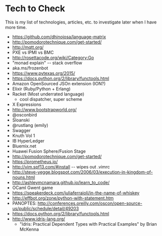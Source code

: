 # Tech to Check

This is my list of technologies, articles, etc. to investigate later when I have more time.  

* https://github.com/dhinojosa/language-matrix
* http://pomodorotechnique.com/get-started/
* http://mqtt.org/
* PXE vs IPMI vs BMC
* http://rosettacode.org/wiki/Category:Go
* "monad explain" -- stack overflow
* aka.ms/frozenbot
* https://www.pytexas.org/2015/
* https://docs.python.org/2/library/functools.html
* Amazon OpenSourced JSOn extension  (ION?)
* Elixir (Ruby/Python + Erlang)
* Racket (Most underrated language)
  *  cool dispatcher, super scheme
* X Expressions
* http://www.bootstrapworld.org/
* @osconbird
* Sloanski
* @rustlang (emily)
* Swagger
* Knuth Vol 1
* IB HyperLedger
* Bluemix.net
* Huawei Fusion Sphere/Fusion Stage
* http://pomodorotechnique.com/get-started/
* https://prometheus.io/
* http://vim.spf13.com/#install -- wipes out .vimrc
* http://steve-yegge.blogspot.com/2006/03/execution-in-kingdom-of-nouns.html
* http://ashleymcnamara.github.io/learn_to_code/
* OCaml Gwent game
* https://speakerdeck.com/juliaferraioli/in-the-name-of-whiskey
* http://effbot.org/zone/python-with-statement.htm
* PANOPTES: http://conferences.oreilly.com/oscon/open-source-us/public/schedule/detail/49203
* https://docs.python.org/2/library/functools.html
* http://www.idris-lang.org/
  * "Idris: Practical Dependent Types with Practical Examples" by Brian McKenna

